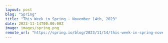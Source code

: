 ```yaml
---
layout: post
blog: "Spring"
title: "This Week in Spring - November 14th, 2023"
date: 2023-11-14T00:00:00Z
image: images/spring.png
remote_url: "https://spring.io/blog/2023/11/14/this-week-in-spring-november-14th-2023"
---
```

